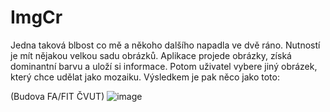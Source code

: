 # ImgCr

Jedna taková blbost co mě a někoho dalšího napadla ve dvě ráno. Nutností je mít nějakou velkou sadu obrázků.
Aplikace projede obrázky, získá dominantní barvu a uloží si informace. Potom uživatel vybere jiný obrázek, který chce udělat jako mozaiku. Výsledkem je pak něco jako toto:

(Budova FA/FIT ČVUT)
![image](https://user-images.githubusercontent.com/11707267/194269549-ce31bfe5-0feb-4fca-bdc6-42c8e8427d99.png)
